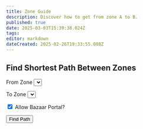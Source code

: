 ```yaml
---
title: Zone Guide
description: Discover how to get from zone A to B.
published: true
date: 2025-03-03T15:39:38.024Z
tags: 
editor: markdown
dateCreated: 2025-02-26T19:33:55.088Z
---
```


<h2>Find Shortest Path Between Zones</h2>
<form id="searchForm">
  <label for="from">From Zone</label>
  <select id="from"></select>

  <label for="to">To Zone</label>
  <select id="to"></select>

  <div>
    <input type="checkbox" id="isBazaarPortalAllowed" checked>
    <label for="isBazaarPortalAllowed">Allow Bazaar Portal?</label>
  </div>

  <button type="submit">Find Path</button>
</form>

<div id="results"></div>

<select id="zones" style="display: none;"></select>

<script>
  let isBazaarAllowed = true;

  class World {
    constructor() {
      this.adjacencyList = {};
      this.fullNames = {};
      this.notes = {};
    }

    addZone(shortName, fullName) {
      if (!this.adjacencyList[shortName]) {
        this.adjacencyList[shortName] = [];
        this.fullNames[shortName] = fullName;
      }
    }

    addZoneLine(source, destination, weight, note = '') {
      this.adjacencyList[source].push({ node: destination, weight, note });
      this.notes[source + destination] = note;
    }

    addBiZoneLine(source, destination, weight, note = '') {
      this.addZoneLine(source, destination, weight, note);
      this.addZoneLine(destination, source, weight, note);
    }

    findShortestPath(start, end) {
      const nodes = new PriorityQueue();
      const distances = {};
      const previous = {};
      let shortestPath = [];
      let smallest;

      for (let node in this.adjacencyList) {
        distances[node] = node === start ? 0 : Infinity;
        nodes.enqueue(node, distances[node]);
        previous[node] = null;
      }

      while (!nodes.isEmpty()) {
        smallest = nodes.dequeue().val;
        if (smallest === end) {
          while (previous[smallest]) {
            shortestPath.push(smallest);
            smallest = previous[smallest];
          }
          break;
        }

        if (smallest || distances[smallest] !== Infinity) {
          for (let neighbor of this.adjacencyList[smallest]) {
            let candidate = distances[smallest] + neighbor.weight;
            if (candidate < distances[neighbor.node]) {
              distances[neighbor.node] = candidate;
              previous[neighbor.node] = smallest;
              nodes.enqueue(neighbor.node, candidate);
            }
          }
        }
      }
      return shortestPath.concat(smallest).reverse();
    }
  }

  class PriorityQueue {
    constructor() {
      this.values = [];
    }
    enqueue(val, priority) {
      this.values.push({ val, priority });
      this.values.sort((a, b) => a.priority - b.priority);
    }
    dequeue() {
      return this.values.shift();
    }
    isEmpty() {
      return this.values.length === 0;
    }
  }

  const w = new World();
  w.addZone("qeynos", "South Qeynos");
  w.addZone("qeynos2", "North Qeynos");
  w.addBiZoneLine('qeynos', 'qeynos2', 2);
  w.addBiZoneLine('qeynos', 'blackburrow', 2);
  
  let searchForm = document.getElementById("searchForm");
  searchForm.addEventListener("submit", (e) => {
    e.preventDefault();
    let from = document.getElementById("from").value;
    let to = document.getElementById("to").value;
    isBazaarAllowed = document.getElementById("isBazaarPortalAllowed").checked;
    if (!from || !to) {
      document.getElementById("results").innerHTML = "Please select both zones.";
      return;
    }
    if (from === to) {
      document.getElementById("results").innerHTML = `You are already in <b>${w.fullNames[from]}</b>!`;
      return;
    }
    let nav = w.findShortestPath(from, to);
    if (!nav.length) {
      document.getElementById("results").innerHTML = `No route found.`;
      return;
    }
    let output = `<b>Route from ${w.fullNames[from]} to ${w.fullNames[to]}:</b><ol>`;
    let src = from;
    for (let i = 1; i < nav.length; i++) {
      output += `<li>${w.fullNames[src]} → ${w.fullNames[nav[i]]}</li>`;
      src = nav[i];
    }
    output += "</ol>";
    document.getElementById("results").innerHTML = output;
  });

  let zonesList = document.getElementById("zones");
  for (let zone in w.fullNames) {
    let option = document.createElement("option");
    option.value = zone;
    option.text = w.fullNames[zone];
    document.getElementById("from").appendChild(option.cloneNode(true));
    document.getElementById("to").appendChild(option);
    zonesList.appendChild(option.cloneNode(true));
  }
</script>
